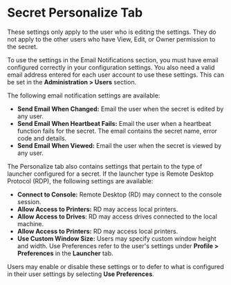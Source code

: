 [title]: # (Secret Personalize Tab)
[tags]: # (Secret,Personalize)
[priority]: # (1000)

# Secret Personalize Tab

These settings only apply to the user who is editing the settings. They do not apply to the other users who have View, Edit, or Owner permission to the secret.

To use the settings in the Email Notifications section, you must have email configured correctly in your configuration settings. You also need a valid email address entered for each user account to use these settings. This can be set in the **Administration > Users** section.

The following email notification settings are available:

- **Send Email When Changed:** Email the user when the secret is edited by any user.
- **Send Email When Heartbeat Fails:** Email the user when a heartbeat function fails for the secret. The email contains the secret name, error code and details.
- **Send Email When Viewed:** Email the user when the secret is viewed by any user.

The Personalize tab also contains settings that pertain to the type of launcher configured for a secret. If the launcher type is Remote Desktop Protocol (RDP), the following settings are available:

- **Connect to Console:** Remote Desktop  (RD) may connect to the console session.
- **Allow Access to Printers:** RD may access local printers.
- **Allow Access to Drives**: RD may access drives connected to the local machine.
- **Allow Access to Printers:** RD may access local printers.
- **Use Custom Window Size:** Users may specify custom window height and width. Use Preferences refer to the user's settings under **Profile > Preferences** in the **Launcher** tab.

Users may enable or disable these settings or to defer to what is configured in their user settings by selecting **Use Preferences**.

